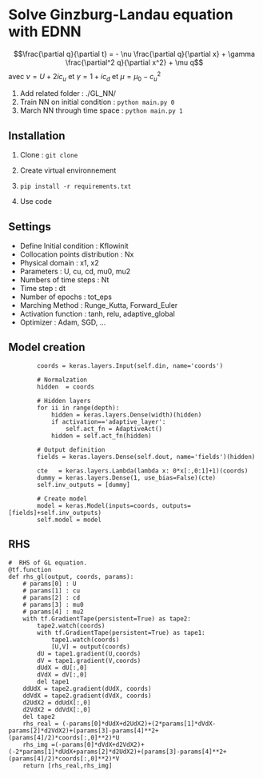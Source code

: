 # Solve Ginzburg-Landau equation with EDNN

$$\frac{\partial q}{\partial t} = - \nu \frac{\partial q}{\partial x} + \gamma \frac{\partial^2 q}{\partial x^2} + \mu q$$
avec $\nu = U+2i c_u$ et $\gamma =1+ic_d$ et $\mu=\mu_0-c_u^2$

1. Add related folder : ./GL_NN/
2. Train NN on initial condition : `python main.py 0`
3. March NN through time space : `python main.py 1`

## Installation
1. Clone : `git clone`

2. Create virtual environnement

3. `pip install -r requirements.txt`

4. Use code

## Settings

- Define Initial condition : Kflowinit
- Collocation points distribution : Nx
- Physical domain : x1, x2
- Parameters : U, cu, cd, mu0, mu2
- Numbers of time steps : Nt
- Time step : dt
- Number of epochs : tot_eps
- Marching Method : Runge_Kutta, Forward_Euler
- Activation function : tanh, relu, adaptive_global
- Optimizer : Adam, SGD, ...

## Model creation 

```# Input definition
        coords = keras.layers.Input(self.din, name='coords')

        # Normalzation
        hidden  = coords

        # Hidden layers
        for ii in range(depth):
            hidden = keras.layers.Dense(width)(hidden)
            if activation=='adaptive_layer':
                self.act_fn = AdaptiveAct()
            hidden = self.act_fn(hidden)

        # Output definition
        fields = keras.layers.Dense(self.dout, name='fields')(hidden)

        cte   = keras.layers.Lambda(lambda x: 0*x[:,0:1]+1)(coords)
        dummy = keras.layers.Dense(1, use_bias=False)(cte)
        self.inv_outputs = [dummy]

        # Create model
        model = keras.Model(inputs=coords, outputs=[fields]+self.inv_outputs)
        self.model = model
```

## RHS

```
#  RHS of GL equation. 
@tf.function
def rhs_gl(output, coords, params):
    # params[0] : U
    # params[1] : cu
    # params[2] : cd
    # params[3] : mu0
    # params[4] : mu2
    with tf.GradientTape(persistent=True) as tape2:
        tape2.watch(coords)
        with tf.GradientTape(persistent=True) as tape1:
            tape1.watch(coords)
            [U,V] = output(coords)
        dU = tape1.gradient(U,coords)
        dV = tape1.gradient(V,coords)
        dUdX = dU[:,0]
        dVdX = dV[:,0]
        del tape1
    ddUdX = tape2.gradient(dUdX, coords)
    ddVdX = tape2.gradient(dVdX, coords)
    d2UdX2 = ddUdX[:,0]
    d2VdX2 = ddVdX[:,0]
    del tape2
    rhs_real = (-params[0]*dUdX+d2UdX2)+(2*params[1]*dVdX-params[2]*d2VdX2)+(params[3]-params[4]**2+(params[4]/2)*coords[:,0]**2)*U
    rhs_img =(-params[0]*dVdX+d2VdX2)+(-2*params[1]*dUdX+params[2]*d2UdX2)+(params[3]-params[4]**2+(params[4]/2)*coords[:,0]**2)*V
    return [rhs_real,rhs_img]

```

